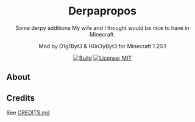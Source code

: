 

<div align="center">
 
  <h1 style="margin-top: 0">Derpapropos</h1>
<p>Some derpy additions My wife and I thought would be nice to have in Minecraft.</p>
  <p>Mod by D1g1Byt3 & H0n3yByt3 for Minecraft 1.20.1</p>

[![Build](https://github.com/D1g1Byt3/Derpapropos/actions/workflows/build.yml/badge.svg?branch=master)](https://github.com/D1g1Byt3/Derpapropos/actions/workflows/build.yml) [![License: MIT](https://img.shields.io/badge/License-MIT-yellow.svg)](LICENSE.md)
</div>

## About


## Credits
See [CREDITS.md](.github/CREDITS.md)
